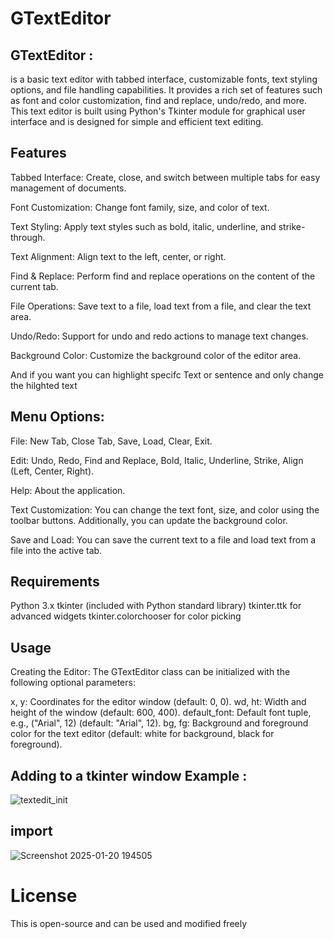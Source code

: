 # GTextEditor

## GTextEditor :
is a basic text editor with tabbed interface, customizable fonts, text styling options, and file handling capabilities. It provides a rich set of features such as font and color customization, find and replace, undo/redo, and more. This text editor is built using Python's Tkinter module for graphical user interface and is designed for simple and efficient text editing.

## Features
Tabbed Interface: Create, close, and switch between multiple tabs for easy management of documents.

Font Customization: Change font family, size, and color of text.

Text Styling: Apply text styles such as bold, italic, underline, and strike-through.

Text Alignment: Align text to the left, center, or right.

Find & Replace: Perform find and replace operations on the content of the current tab.

File Operations: Save text to a file, load text from a file, and clear the text area.

Undo/Redo: Support for undo and redo actions to manage text changes.

Background Color: Customize the background color of the editor area.

And if you want you can highlight specifc Text or sentence and only change the hilghted text 


## Menu Options:
File: New Tab, Close Tab, Save, Load, Clear, Exit.

Edit: Undo, Redo, Find and Replace, Bold, Italic, Underline, Strike, Align (Left, Center, Right).

Help: About the application.

Text Customization: You can change the text font, size, and color using the toolbar buttons. Additionally, you can update the background color.

Save and Load: You can save the current text to a file and load text from a file into the active tab.



## Requirements
Python 3.x
tkinter (included with Python standard library)
tkinter.ttk for advanced widgets
tkinter.colorchooser for color picking

## Usage
Creating the Editor: The GTextEditor class can be initialized with the following optional parameters:

x, y: Coordinates for the editor window (default: 0, 0).
wd, ht: Width and height of the window (default: 600, 400).
default_font: Default font tuple, e.g., ("Arial", 12) (default: "Arial", 12).
bg, fg: Background and foreground color for the text editor (default: white for background, black for foreground). 


## Adding to a tkinter window Example :
![textedit_init](https://github.com/user-attachments/assets/3feac7c9-9434-4e37-b3b7-2d36bd6cd942) 

## import 
![Screenshot 2025-01-20 194505](https://github.com/user-attachments/assets/3c13cd0c-828a-4dae-af24-914420244a84)


# License 
This is open-source and can be used and modified freely







